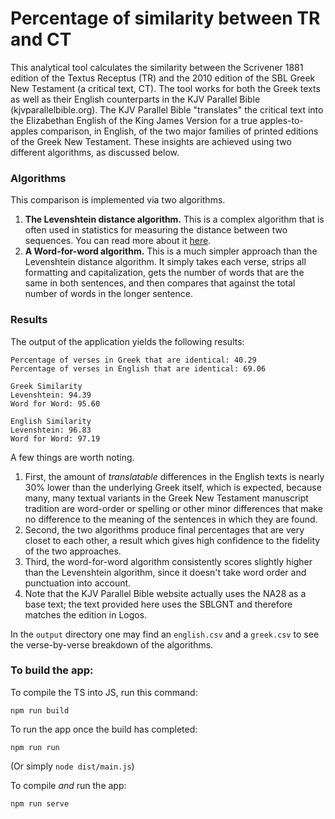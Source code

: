 # Percentage of similarity between TR and CT

This analytical tool calculates the similarity between the Scrivener 1881 edition of the Textus Receptus (TR) and the 2010 edition of the SBL Greek New Testament (a critical text, CT). The tool works for both the Greek texts as well as their English counterparts in the KJV Parallel Bible (kjvparallelbible.org). The KJV Parallel Bible "translates" the critical text into the Elizabethan English of the King James Version for a true apples-to-apples comparison, in English, of the two major families of printed editions of the Greek New Testament. These insights are achieved using two different algorithms, as discussed below.

### Algorithms

This comparison is implemented via two algorithms.

1. **The Levenshtein distance algorithm.** This is a complex algorithm that is often used in statistics for measuring the distance between two sequences. You can read more about it [here](https://en.wikipedia.org/wiki/Levenshtein_distance).
2. **A Word-for-word algorithm.** This is a much simpler approach than the Levenshtein distance algorithm. It simply takes each verse, strips all formatting and capitalization, gets the number of words that are the same in both sentences, and then compares that against the total number of words in the longer sentence.

### Results

The output of the application yields the following results:

```
Percentage of verses in Greek that are identical: 40.29
Percentage of verses in English that are identical: 69.06

Greek Similarity
Levenshtein: 94.39
Word for Word: 95.60

English Similarity
Levenshtein: 96.83
Word for Word: 97.19
```

A few things are worth noting.

1. First, the amount of _translatable_ differences in the English texts is nearly 30% lower than the underlying Greek itself, which is expected, because many, many textual variants in the Greek New Testament manuscript tradition are word-order or spelling or other minor differences that make no difference to the meaning of the sentences in which they are found.
2. Second, the two algorithms produce final percentages that are very closet to each other, a result which gives high confidence to the fidelity of the two approaches.
3. Third, the word-for-word algorithm consistently scores slightly higher than the Levenshtein algorithm, since it doesn't take word order and punctuation into account.
4. Note that the KJV Parallel Bible website actually uses the NA28 as a base text; the text provided here uses the SBLGNT and therefore matches the edition in Logos.

In the `output` directory one may find an `english.csv` and a `greek.csv` to see the verse-by-verse breakdown of the algorithms.

### To build the app:

To compile the TS into JS, run this command:

```
npm run build
```

To run the app once the build has completed:

```
npm run run
```

(Or simply `node dist/main.js`)

To compile _and_ run the app:

```
npm run serve
```
